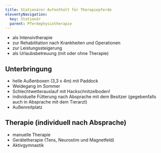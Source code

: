 ```yaml
---
title: Stationärer Aufenthalt für Therapiepferde
eleventyNavigation:
  key: Stationär
  parent: Pferdephysiotherapie
---
```

<!-- {{gallery>:stationaer}} -->

*  als Intensivtherapie
*  zur Rehabilitation nach Krankheiten und Operationen
*  zur Leistungssteigerung
*  als Urlaubsbetreuung (mit oder ohne Therapie)


## Unterbringung

*  helle Außenboxen (3,3 x 4m) mit Paddock
*  Weidegang im Sommer
*  Schlechtwetterauslauf mit Hackschnitzelboden!
*  individuelle Fütterung nach Absprache mit dem Besitzer (gegebenfalls auch in Absprache mit dem Tierarzt)
*  Außenreitplatz


## Therapie (individuell nach Absprache)

*  manuelle Therapie
*  Gerätetherapie (Tens, Neurostim und Magnetfeld)
*  Aktivgymnastik

